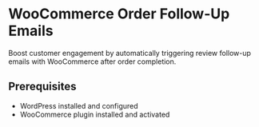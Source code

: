 # WooCommerce Order Follow-Up Emails

Boost customer engagement by automatically triggering review follow-up emails with WooCommerce after order completion.

## Prerequisites

- WordPress installed and configured
- WooCommerce plugin installed and activated
